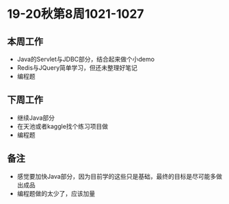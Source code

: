 # 19-20秋第8周1021-1027

## 本周工作

*   Java的Servlet与JDBC部分，结合起来做个小demo
*   Redis与JQuery简单学习，但还未整理好笔记
*   编程题

## 下周工作

*   继续Java部分
*   在天池或者kaggle找个练习项目做
*   编程题

## 备注

*   感觉要加快Java部分，因为目前学的这些只是基础，最终的目标是尽可能多做出成品
*   编程题做的太少了，应该加量



